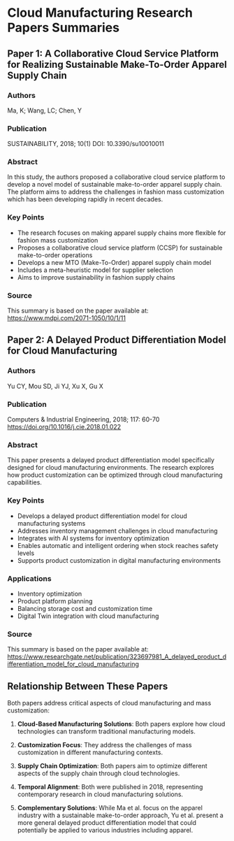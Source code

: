 # Cloud Manufacturing Research Papers Summaries

## Paper 1: A Collaborative Cloud Service Platform for Realizing Sustainable Make-To-Order Apparel Supply Chain

### Authors
Ma, K; Wang, LC; Chen, Y

### Publication
SUSTAINABILITY, 2018; 10(1)
DOI: 10.3390/su10010011

### Abstract
In this study, the authors proposed a collaborative cloud service platform to develop a novel model of sustainable make-to-order apparel supply chain. The platform aims to address the challenges in fashion mass customization which has been developing rapidly in recent decades.

### Key Points
- The research focuses on making apparel supply chains more flexible for fashion mass customization
- Proposes a collaborative cloud service platform (CCSP) for sustainable make-to-order operations
- Develops a new MTO (Make-To-Order) apparel supply chain model 
- Includes a meta-heuristic model for supplier selection
- Aims to improve sustainability in fashion supply chains

### Source
This summary is based on the paper available at: https://www.mdpi.com/2071-1050/10/1/11

## Paper 2: A Delayed Product Differentiation Model for Cloud Manufacturing

### Authors
Yu CY, Mou SD, Ji YJ, Xu X, Gu X

### Publication
Computers & Industrial Engineering, 2018; 117: 60-70
https://doi.org/10.1016/j.cie.2018.01.022

### Abstract
This paper presents a delayed product differentiation model specifically designed for cloud manufacturing environments. The research explores how product customization can be optimized through cloud manufacturing capabilities.

### Key Points
- Develops a delayed product differentiation model for cloud manufacturing systems
- Addresses inventory management challenges in cloud manufacturing
- Integrates with AI systems for inventory optimization
- Enables automatic and intelligent ordering when stock reaches safety levels
- Supports product customization in digital manufacturing environments

### Applications
- Inventory optimization
- Product platform planning
- Balancing storage cost and customization time
- Digital Twin integration with cloud manufacturing

### Source
This summary is based on the paper available at: https://www.researchgate.net/publication/323697981_A_delayed_product_differentiation_model_for_cloud_manufacturing

## Relationship Between These Papers

Both papers address critical aspects of cloud manufacturing and mass customization:

1. **Cloud-Based Manufacturing Solutions**: Both papers explore how cloud technologies can transform traditional manufacturing models.

2. **Customization Focus**: They address the challenges of mass customization in different manufacturing contexts.

3. **Supply Chain Optimization**: Both papers aim to optimize different aspects of the supply chain through cloud technologies.

4. **Temporal Alignment**: Both were published in 2018, representing contemporary research in cloud manufacturing solutions.

5. **Complementary Solutions**: While Ma et al. focus on the apparel industry with a sustainable make-to-order approach, Yu et al. present a more general delayed product differentiation model that could potentially be applied to various industries including apparel.
